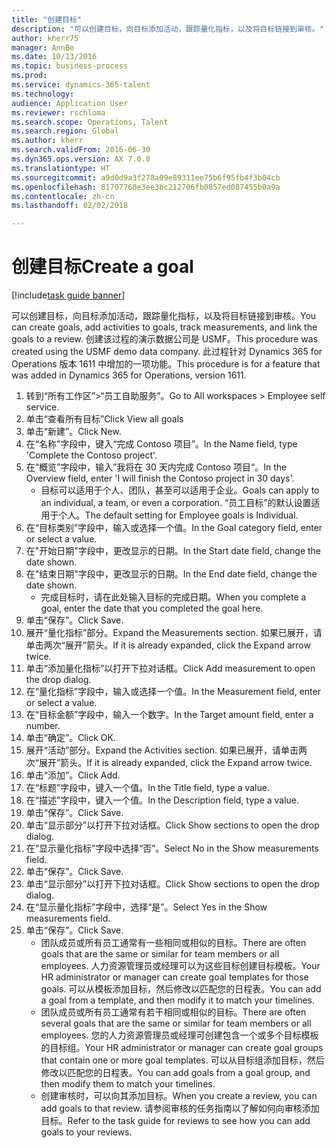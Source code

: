 ```yaml
--- 
title: "创建目标"
description: "可以创建目标，向目标添加活动，跟踪量化指标，以及将目标链接到审核。"
author: kherr75
manager: AnnBe
ms.date: 10/13/2016
ms.topic: business-process
ms.prod: 
ms.service: dynamics-365-talent
ms.technology: 
audience: Application User
ms.reviewer: rschloma
ms.search.scope: Operations, Talent
ms.search.region: Global
ms.author: kherr
ms.search.validFrom: 2016-06-30
ms.dyn365.ops.version: AX 7.0.0
ms.translationtype: HT
ms.sourcegitcommit: a9d0d9a3f278a09e89311ee75b6f95fb4f3b04cb
ms.openlocfilehash: 81707760e3ee3bc212706fb0857ed087455b0a9a
ms.contentlocale: zh-cn
ms.lasthandoff: 02/02/2018

---
```

# <a name="create-a-goal"></a><span data-ttu-id="9b8d0-103">创建目标</span><span class="sxs-lookup"><span data-stu-id="9b8d0-103">Create a goal</span></span>

[!include[task guide banner](../../includes/task-guide-banner.md)]

<span data-ttu-id="9b8d0-104">可以创建目标，向目标添加活动，跟踪量化指标，以及将目标链接到审核。</span><span class="sxs-lookup"><span data-stu-id="9b8d0-104">You can create goals, add activities to goals, track measurements, and link the goals to a review.</span></span> <span data-ttu-id="9b8d0-105">创建该过程的演示数据公司是 USMF。</span><span class="sxs-lookup"><span data-stu-id="9b8d0-105">This procedure was created using the USMF demo data company.</span></span> <span data-ttu-id="9b8d0-106">此过程针对 Dynamics 365 for Operations 版本 1611 中增加的一项功能。</span><span class="sxs-lookup"><span data-stu-id="9b8d0-106">This procedure is for a feature that was added in Dynamics 365 for Operations, version 1611.</span></span>

1. <span data-ttu-id="9b8d0-107">转到“所有工作区”>“员工自助服务”。</span><span class="sxs-lookup"><span data-stu-id="9b8d0-107">Go to All workspaces > Employee self service.</span></span>
2. <span data-ttu-id="9b8d0-108">单击“查看所有目标”</span><span class="sxs-lookup"><span data-stu-id="9b8d0-108">Click View all goals</span></span>
3. <span data-ttu-id="9b8d0-109">单击“新建”。</span><span class="sxs-lookup"><span data-stu-id="9b8d0-109">Click New.</span></span>
4. <span data-ttu-id="9b8d0-110">在“名称”字段中，键入“完成 Contoso 项目”。</span><span class="sxs-lookup"><span data-stu-id="9b8d0-110">In the Name field, type 'Complete the Contoso project'.</span></span>
5. <span data-ttu-id="9b8d0-111">在“概览”字段中，输入”我将在 30 天内完成 Contoso 项目“。</span><span class="sxs-lookup"><span data-stu-id="9b8d0-111">In the Overview field, enter 'I will finish the Contoso project in 30 days'.</span></span>
    * <span data-ttu-id="9b8d0-112">目标可以适用于个人、团队，甚至可以适用于企业。</span><span class="sxs-lookup"><span data-stu-id="9b8d0-112">Goals can apply to an individual, a team, or even a corporation.</span></span> <span data-ttu-id="9b8d0-113">“员工目标”的默认设置适用于个人。</span><span class="sxs-lookup"><span data-stu-id="9b8d0-113">The default setting for Employee goals is Individual.</span></span>  
6. <span data-ttu-id="9b8d0-114">在“目标类别”字段中，输入或选择一个值。</span><span class="sxs-lookup"><span data-stu-id="9b8d0-114">In the Goal category field, enter or select a value.</span></span>
7. <span data-ttu-id="9b8d0-115">在"开始日期"字段中，更改显示的日期。</span><span class="sxs-lookup"><span data-stu-id="9b8d0-115">In the Start date field, change the date shown.</span></span>
8. <span data-ttu-id="9b8d0-116">在"结束日期"字段中，更改显示的日期。</span><span class="sxs-lookup"><span data-stu-id="9b8d0-116">In the End date field, change the date shown.</span></span>
    * <span data-ttu-id="9b8d0-117">完成目标时，请在此处输入目标的完成日期。</span><span class="sxs-lookup"><span data-stu-id="9b8d0-117">When you complete a goal, enter the date that you completed the goal here.</span></span>  
9. <span data-ttu-id="9b8d0-118">单击“保存”。</span><span class="sxs-lookup"><span data-stu-id="9b8d0-118">Click Save.</span></span>
10. <span data-ttu-id="9b8d0-119">展开“量化指标”部分。</span><span class="sxs-lookup"><span data-stu-id="9b8d0-119">Expand the Measurements section.</span></span> <span data-ttu-id="9b8d0-120">如果已展开，请单击两次“展开”箭头。</span><span class="sxs-lookup"><span data-stu-id="9b8d0-120">If it is already expanded, click the Expand arrow twice.</span></span>
11. <span data-ttu-id="9b8d0-121">单击“添加量化指标”以打开下拉对话框。</span><span class="sxs-lookup"><span data-stu-id="9b8d0-121">Click Add measurement to open the drop dialog.</span></span>
12. <span data-ttu-id="9b8d0-122">在“量化指标”字段中，输入或选择一个值。</span><span class="sxs-lookup"><span data-stu-id="9b8d0-122">In the Measurement field, enter or select a value.</span></span>
13. <span data-ttu-id="9b8d0-123">在“目标金额”字段中，输入一个数字。</span><span class="sxs-lookup"><span data-stu-id="9b8d0-123">In the Target amount field, enter a number.</span></span>
14. <span data-ttu-id="9b8d0-124">单击“确定”。</span><span class="sxs-lookup"><span data-stu-id="9b8d0-124">Click OK.</span></span>
15. <span data-ttu-id="9b8d0-125">展开“活动”部分。</span><span class="sxs-lookup"><span data-stu-id="9b8d0-125">Expand the Activities section.</span></span> <span data-ttu-id="9b8d0-126">如果已展开，请单击两次“展开”箭头。</span><span class="sxs-lookup"><span data-stu-id="9b8d0-126">If it is already expanded, click the Expand arrow twice.</span></span>
16. <span data-ttu-id="9b8d0-127">单击“添加”。</span><span class="sxs-lookup"><span data-stu-id="9b8d0-127">Click Add.</span></span>
17. <span data-ttu-id="9b8d0-128">在“标题”字段中，键入一个值。</span><span class="sxs-lookup"><span data-stu-id="9b8d0-128">In the Title field, type a value.</span></span>
18. <span data-ttu-id="9b8d0-129">在“描述”字段中，键入一个值。</span><span class="sxs-lookup"><span data-stu-id="9b8d0-129">In the Description field, type a value.</span></span>
19. <span data-ttu-id="9b8d0-130">单击“保存”。</span><span class="sxs-lookup"><span data-stu-id="9b8d0-130">Click Save.</span></span>
20. <span data-ttu-id="9b8d0-131">单击“显示部分”以打开下拉对话框。</span><span class="sxs-lookup"><span data-stu-id="9b8d0-131">Click Show sections to open the drop dialog.</span></span>
21. <span data-ttu-id="9b8d0-132">在“显示量化指标”字段中选择“否”。</span><span class="sxs-lookup"><span data-stu-id="9b8d0-132">Select No in the Show measurements field.</span></span>
22. <span data-ttu-id="9b8d0-133">单击“保存”。</span><span class="sxs-lookup"><span data-stu-id="9b8d0-133">Click Save.</span></span>
23. <span data-ttu-id="9b8d0-134">单击“显示部分”以打开下拉对话框。</span><span class="sxs-lookup"><span data-stu-id="9b8d0-134">Click Show sections to open the drop dialog.</span></span>
24. <span data-ttu-id="9b8d0-135">在“显示量化指标”字段中，选择“是”。</span><span class="sxs-lookup"><span data-stu-id="9b8d0-135">Select Yes in the Show measurements field.</span></span>
25. <span data-ttu-id="9b8d0-136">单击“保存”。</span><span class="sxs-lookup"><span data-stu-id="9b8d0-136">Click Save.</span></span>
    * <span data-ttu-id="9b8d0-137">团队成员或所有员工通常有一些相同或相似的目标。</span><span class="sxs-lookup"><span data-stu-id="9b8d0-137">There are often goals that are the same or similar for team members or all employees.</span></span>     <span data-ttu-id="9b8d0-138">人力资源管理员或经理可以为这些目标创建目标模板。</span><span class="sxs-lookup"><span data-stu-id="9b8d0-138">Your HR administrator or manager can create goal templates for those goals.</span></span> <span data-ttu-id="9b8d0-139">可以从模板添加目标，然后修改以匹配您的日程表。</span><span class="sxs-lookup"><span data-stu-id="9b8d0-139">You can add a goal from a template, and then modify it to match your timelines.</span></span>  
    * <span data-ttu-id="9b8d0-140">团队成员或所有员工通常有若干相同或相似的目标。</span><span class="sxs-lookup"><span data-stu-id="9b8d0-140">There are often several goals that are the same or similar for team members or all employees.</span></span>     <span data-ttu-id="9b8d0-141">您的人力资源管理员或经理可创建包含一个或多个目标模板的目标组。</span><span class="sxs-lookup"><span data-stu-id="9b8d0-141">Your HR administrator or manager can create goal groups that contain one or more goal templates.</span></span> <span data-ttu-id="9b8d0-142">可以从目标组添加目标，然后修改以匹配您的日程表。</span><span class="sxs-lookup"><span data-stu-id="9b8d0-142">You can add goals from a goal group, and then modify them to match your timelines.</span></span>  
    * <span data-ttu-id="9b8d0-143">创建审核时，可以向其添加目标。</span><span class="sxs-lookup"><span data-stu-id="9b8d0-143">When you create a review, you can add goals to that review.</span></span> <span data-ttu-id="9b8d0-144">请参阅审核的任务指南以了解如何向审核添加目标。</span><span class="sxs-lookup"><span data-stu-id="9b8d0-144">Refer to the task guide for reviews to see how you can add goals to your reviews.</span></span>  


